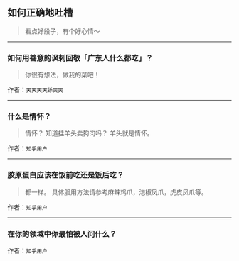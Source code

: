 ## 如何正确地吐槽

> 看点好段子，有个好心情～


 
---

### 如何用善意的讽刺回敬「广东人什么都吃」？

> 你很有想法，做我的菜吧！


作者：`天天天天舔天天`

---

### 什么是情怀？

> 情怀？
> 知道挂羊头卖狗肉吗？
> 羊头就是情怀。


作者：`知乎用户`

---

### 胶原蛋白应该在饭前吃还是饭后吃？

> 都一样。
> 具体服用方法请参考麻辣鸡爪，泡椒凤爪，虎皮凤爪等。


作者：`知乎用户`

---

### 在你的领域中你最怕被人问什么？

> 


作者：`知乎用户`
